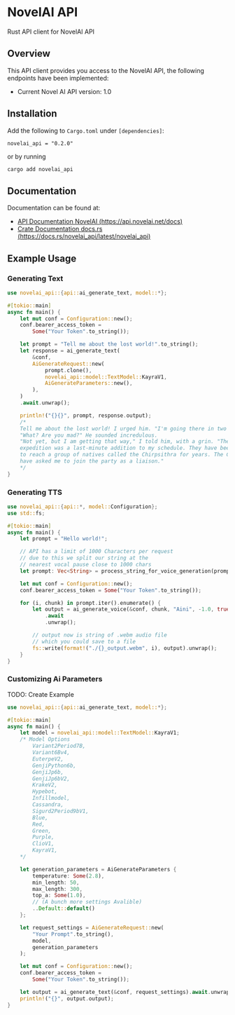 # NovelAI API
Rust API client for NovelAI API

## Overview

This API client provides you access to the NovelAI API, the following endpoints have been implemented:
- Current Novel AI API version: 1.0

## Installation
Add the following to `Cargo.toml` under `[dependencies]`:

```
novelai_api = "0.2.0"
```
or by running
```bash
cargo add novelai_api
```


## Documentation
Documentation can be found at:
- [API Documentation NovelAI (https://api.novelai.net/docs)](https://api.novelai.net/docs/)
- [Crate Documentation docs.rs (https://docs.rs/novelai_api/latest/novelai_api)](https://docs.rs/novelai_api/latest/novelai_api/)

## Example Usage

### Generating Text
```rust
use novelai_api::{api::ai_generate_text, model::*};

#[tokio::main]
async fn main() {
    let mut conf = Configuration::new();
    conf.bearer_access_token =
        Some("Your Token".to_string());

    let prompt = "Tell me about the lost world!".to_string();
    let response = ai_generate_text(
        &conf,
        AiGenerateRequest::new(
            prompt.clone(),
            novelai_api::model::TextModel::KayraV1,
            AiGenerateParameters::new(),
        ),
    )
    .await.unwrap();

    println!("{}{}", prompt, response.output);
    /*
    Tell me about the lost world! I urged him. "I'm going there in two days' time."
    "What? Are you mad?" He sounded incredulous.
    "Not yet, but I am getting that way," I told him, with a grin. "The 
    expedition was a last-minute addition to my schedule. They have been trying 
    to reach a group of natives called the Chirpsithra for years. The Chirps 
    have asked me to join the party as a liaison."
    */
}
```

### Generating TTS
```rust
use novelai_api::{api::*, model::Configuration};
use std::fs;

#[tokio::main]
async fn main() {
    let prompt = "Hello world!";

    // API has a limit of 1000 Characters per request
    // due to this we split our string at the
    // nearest vocal pause close to 1000 chars
    let prompt: Vec<String> = process_string_for_voice_generation(prompt);

    let mut conf = Configuration::new();
    conf.bearer_access_token = Some("Your Token".to_string());

    for (i, chunk) in prompt.iter().enumerate() {
        let output = ai_generate_voice(&conf, chunk, "Aini", -1.0, true, "v2")
            .await
            .unwrap();

        // output now is string of .webm audio file
        // which you could save to a file
        fs::write(format!("./{}_output.webm", i), output).unwrap();
    }
}
```


### Customizing Ai Parameters
TODO: Create Example
```rust
use novelai_api::{api::ai_generate_text, model::*};

#[tokio::main]
async fn main() {
    let model = novelai_api::model::TextModel::KayraV1;
    /* Model Options
        Variant2Period7B,
        Variant6Bv4,
        EuterpeV2,
        GenjiPython6b,
        GenjiJp6b,
        GenjiJp6bV2,
        KrakeV2,
        Hypebot,
        Infillmodel,
        Cassandra,
        Sigurd2Period9bV1,
        Blue,
        Red,
        Green,
        Purple,
        ClioV1,
        KayraV1,
    */

    let generation_parameters = AiGenerateParameters {
        temperature: Some(2.8),
        min_length: 50,
        max_length: 300,
        top_a: Some(1.0),
        // (A bunch more settings Avalible)
        ..Default::default()
    };

    let request_settings = AiGenerateRequest::new(
        "Your Prompt".to_string(),
        model,
        generation_parameters
    );

    let mut conf = Configuration::new();
    conf.bearer_access_token =
        Some("Your Token".to_string());

    let output = ai_generate_text(&conf, request_settings).await.unwrap();
    println!("{}", output.output);
}
```


